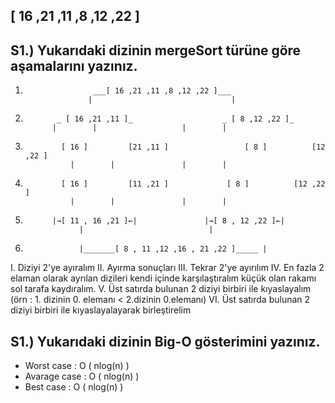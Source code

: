 ## [ 16 ,21 ,11 ,8 ,12 ,22 ] 
## S1.) Yukarıdaki dizinin mergeSort türüne göre aşamalarını yazınız.


1.				      ___[ 16 ,21 ,11 ,8 ,12 ,22 ]___
				     |                               |
2.			  _ [ 16 ,21 ,11 ]_ 		           _ [ 8 ,12 ,22 ]_
			 |		  |	                  |		   |
3.		       [ 16 ]         [21 ,11 ]                 [ 8 ]          [12 ,22 ]
		         | 		  |		          |		   |
4.		       [ 16 ]         [11 ,21 ]    	    	[ 8 ]          [12 ,22 ]
		         | 		  |		          |		   |
5.			 |→[ 11 , 16 ,21 ]←|			   |→[ 8 , 12 ,22 ]←|
				   |				            |
6.				   |_______[ 8 , 11 ,12 ,16 , 21 ,22 ]_____ |

I.   Diziyi 2'ye ayıralım
II.  Ayırma sonuçları
III. Tekrar 2'ye ayırılım
IV.  En fazla 2 elaman olarak ayrılan 
     dizileri kendi içinde karşılaştıralım küçük 
     olan rakamı sol tarafa kaydıralım.
V.   Üst satırda bulunan 2 diziyi birbiri ile kıyaslayalım 
     (örn : 1. dizinin 0. elemanı < 2.dizinin 0.elemanı)
VI.  Üst satırda bulunan 2 diziyi birbiri ile 
     kıyaslayalayarak birleştirelim

## S1.) Yukarıdaki dizinin Big-O gösterimini yazınız.

* Worst case   : O ( nlog(n) )
* Avarage case : O ( nlog(n) )
* Best  case   : O ( nlog(n) )
